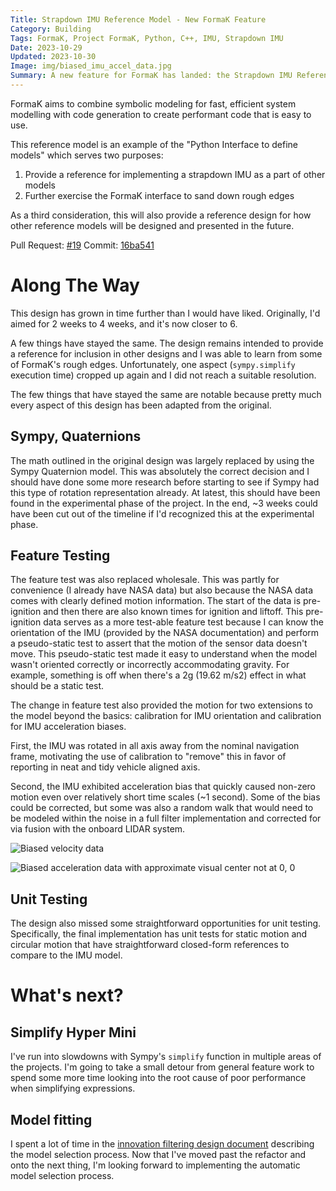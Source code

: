 ```yaml
---
Title: Strapdown IMU Reference Model - New FormaK Feature
Category: Building
Tags: FormaK, Project FormaK, Python, C++, IMU, Strapdown IMU
Date: 2023-10-29
Updated: 2023-10-30
Image: img/biased_imu_accel_data.jpg
Summary: A new feature for FormaK has landed: the Strapdown IMU Reference model. The model is now available for inclusion into new models and use as a reference for implementing future models.
---
```


FormaK aims to combine symbolic modeling for fast, efficient system modelling
with code generation to create performant code that is easy to use.

This reference model is an example of the "Python Interface to define models"
which serves two purposes:
1. Provide a reference for implementing a strapdown IMU as a part of other models
2. Further exercise the FormaK interface to sand down rough edges

As a third consideration, this will also provide a reference design for how
other reference models will be designed and presented in the future.

Pull Request: [#19](https://github.com/buckbaskin/formak/pull/19)
Commit: [16ba541](https://github.com/buckbaskin/formak/tree/16ba541e799dfe1b289618a7b27ec48847191172)

# Along The Way

This design has grown in time further than I would have liked. Originally, I'd
aimed for 2 weeks to 4 weeks, and it's now closer to 6.

A few things have stayed the same. The design remains intended to provide a
reference for inclusion in other designs and I was able to learn from some of
FormaK's rough edges. Unfortunately, one aspect (`sympy.simplify` execution
time) cropped up again and I did not reach a suitable resolution.

The few things that have stayed the same are notable because pretty much every
aspect of this design has been adapted from the original.

## Sympy, Quaternions

The math outlined in the original design was largely replaced by using the
Sympy Quaternion model. This was absolutely the correct decision and I should
have done some more research before starting to see if Sympy had this type of
rotation representation already. At latest, this should have been found in the
experimental phase of the project. In the end, ~3 weeks could have been cut out
of the timeline if I'd recognized this at the experimental phase.

## Feature Testing

The feature test was also replaced wholesale. This was partly for convenience
(I already have NASA data) but also because the NASA data comes with clearly
defined motion information. The start of the data is pre-ignition and then
there are also known times for ignition and liftoff. This pre-ignition data
serves as a more test-able feature test because I can know the orientation of
the IMU (provided by the NASA documentation) and perform a pseudo-static test
to assert that the motion of the sensor data doesn't move. This pseudo-static
test made it easy to understand when the model wasn't oriented correctly or
incorrectly accommodating gravity. For example, something is off when there's a
2g (19.62 m/s2) effect in what should be a static test.

The change in feature test also provided the motion for two extensions to the
model beyond the basics: calibration for IMU orientation and calibration for
IMU acceleration biases.

First, the IMU was rotated in all axis away from the nominal navigation frame,
motivating the use of calibration to "remove" this in favor of reporting in
neat and tidy vehicle aligned axis.

Second, the IMU exhibited acceleration bias that quickly caused non-zero motion
even over relatively short time scales (~1 second). Some of the bias could be
corrected, but some was also a random walk that would need to be modeled within
the noise in a full filter implementation and corrected for via fusion with the
onboard LIDAR system.

![Biased velocity data]({attach}/img/biased_imu_vel_data.jpg)

![Biased acceleration data with approximate visual center not at 0, 0]({attach}/img/biased_imu_accel_data.jpg)

## Unit Testing

The design also missed some straightforward opportunities for unit testing.
Specifically, the final implementation has unit tests for static motion and
circular motion that have straightforward closed-form references to compare to
the IMU model.

# What's next?

## Simplify Hyper Mini

I've run into slowdowns with Sympy's `simplify` function in multiple areas of
the projects. I'm going to take a small detour from general feature work to
spend some more time looking into the root cause of poor performance when
simplifying expressions.

## Model fitting

I spent a lot of time in the
[innovation filtering design document](https://github.com/buckbaskin/formak/blob/16ba541e799dfe1b289618a7b27ec48847191172/docs/designs/innovation_filtering.md)
describing the model selection process. Now that I've moved past the refactor
and onto the next thing, I'm looking forward to implementing the automatic
model selection process.
